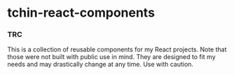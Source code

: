 # tchin-react-components

### TRC

This is a collection of reusable components for my React projects. Note that those were not built with public use in mind. They are designed to fit my needs and may drastically change at any time. Use with caution.

